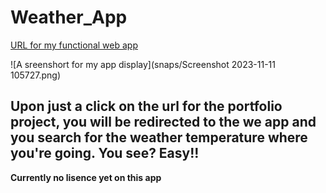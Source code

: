 # Weather_App

[URL for my functional web app](https://tichaonapaul01.github.io/Weather_App/)

![A sreenshort for my app display](snaps/Screenshot 2023-11-11 105727.png)

## Upon just a click on the url for the portfolio project, you will be redirected to the we app and you search for the weather temperature where you're going. You see? Easy!!

**Currently no lisence yet on this app**
